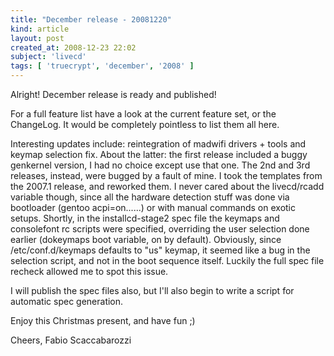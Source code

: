 ```yaml
---
title: "December release - 20081220"
kind: article
layout: post
created_at: 2008-12-23 22:02
subject: 'livecd'
tags: [ 'truecrypt', 'december', '2008' ]
---
```

Alright\! December release is ready and published\!

For a full feature list have a look at the current feature set, or the ChangeLog\. It would be completely pointless to list them all here\.

Interesting updates include\: reintegration of madwifi drivers \+ tools and keymap selection fix\.
About the latter\: the first release included a buggy genkernel version, I had no choice except use that one\. The 2nd and 3rd releases, instead, were bugged by a fault of mine\. I took the templates from the 2007\.1 release, and reworked them\. I never cared about the livecd/rcadd variable though, since all the hardware detection stuff was done via bootloader \(gentoo acpi\=on\.\.\.\.\.\.\) or with manual commands on exotic setups\. Shortly, in the installcd\-stage2 spec file the keymaps and consolefont rc scripts were specified, overriding the user selection done earlier \(dokeymaps boot variable, on by default\)\. Obviously, since /etc/conf\.d/keymaps defaults to \"us\" keymap, it seemed like a bug in the selection script, and not in the boot sequence itself\. Luckily the full spec file recheck allowed me to spot this issue\.

I will publish the spec files also, but I\'ll also begin to write a script for automatic spec generation\.

Enjoy this Christmas present, and have fun ;\)

Cheers,
Fabio Scaccabarozzi
